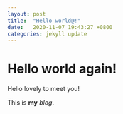 ```yaml
---
layout: post
title:  "Hello world@!"
date:   2020-11-07 19:43:27 +0800
categories: jekyll update
---
```

# Hello world again!

Hello lovely to meet you!

This is **my** _blog_.
